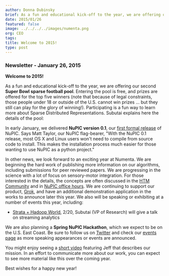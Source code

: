 ```yaml
---
author: Donna Dubinsky
brief: As a fun and educational kick-off to the year, we are offering our second Super Bowl sparse football pool. Entering the pool is free, and prizes are offered for the top five winners (note that because of legal constraints, those
date: 2015/01/26
featured: false
image: ../../../../images/numenta.png
org: CEO
tags:
title: Welcome to 2015!
type: post
---
```


### Newsletter - January 26, 2015

**Welcome to 2015!**

As a fun and educational kick-off to the year, we are offering our second
**Super Bowl sparse football pool**.  Entering the pool is free, and prizes are
offered for the top five winners (note that because of legal constraints, those
people under 18 or outside of the U.S. cannot win prizes … but they still can
play for the glory of winning!).  Participating is a fun way to learn more about
Sparse Distributed Representations. Subutai explains here the details of the
pool:

In early January, we delivered **NuPIC version 0.1**, our
[first formal release](http://numenta.org/news/2015/01/22/nupic-0.1-released.html)
of NuPIC.  Says Matt Taylor, our NuPIC flag-bearer, "With the NuPIC 0.1 release,
most OS X and Linux users won't need to compile from source code to install.
This makes the installation process much easier for those wanting to use NuPIC
as a python project."

In other news, we look forward to an exciting year at Numenta.  We are beginning
the hard work of publishing more information on our algorithms, including
submissions for peer reviewed papers.  We are progressing in the science with a
lot of focus on sensory-motor integration.  For those interested in the details,
the concepts are often discussed in the
[HTM Community](https://discourse.numenta.org) and in
[NuPIC office hours](http://numenta.org/events.html). We are continuing to
support our product, [Grok](http://grokstream.com), and have an additional
demonstration application in the works to announce later this year. We also
will be speaking or exhibiting at a number of events this year, including:

* [Strata + Hadoop World](/events/2015/02/17/strata-hadoop-world/),
  2/20, Subutai (VP of Research) will give a talk on streaming analytics

We are also planning a **Spring NuPIC Hackathon**, which we expect to be on the
U.S. East Coast.  Be sure to follow us on
[Twitter](https://twitter.com/Numenta?lang=en) and check our
[events page](/events/) as more speaking appearances or events are announced.

You might enjoy seeing a [short video](http://youtu.be/f1tYXv6ST_U) featuring
Jeff that describes our mission. In an effort to communicate more about our
work, you can expect to see more material like this over the coming year.

Best wishes for a happy new year!
